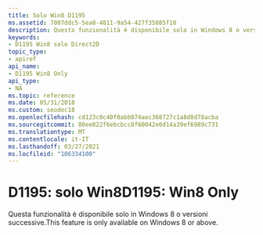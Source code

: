 ```yaml
---
title: Solo Win8 D1195
ms.assetid: 7007ddc5-5ea8-4811-9a54-427f35885f10
description: Questa funzionalità è disponibile solo in Windows 8 o versioni successive.
keywords:
- D1195 Win8 solo Direct2D
topic_type:
- apiref
api_name:
- D1195 Win8 Only
api_type:
- NA
ms.topic: reference
ms.date: 05/31/2018
ms.custom: seodec18
ms.openlocfilehash: cd123c0c40f0abb074aec368727c1a8d8d78acba
ms.sourcegitcommit: 80ee822f6ebcbcc8f60042e0d14a39ef6989c731
ms.translationtype: MT
ms.contentlocale: it-IT
ms.lasthandoff: 03/27/2021
ms.locfileid: "106334100"
---
```

# <a name="d1195-win8-only"></a><span data-ttu-id="cba00-104">D1195: solo Win8</span><span class="sxs-lookup"><span data-stu-id="cba00-104">D1195: Win8 Only</span></span>

<span data-ttu-id="cba00-105">Questa funzionalità è disponibile solo in Windows 8 o versioni successive.</span><span class="sxs-lookup"><span data-stu-id="cba00-105">This feature is only available on Windows 8 or above.</span></span>






 

 

 




